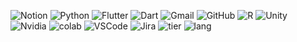 ![Notion]([URL_링크](https://img.shields.io/badge/Notion-000000?style=for-the-badge&logo=notion&logoColor=white))
![Python](https://img.shields.io/badge/Python-3776AB?style=for-the-badge&logo=python&logoColor=white)
![Flutter](https://img.shields.io/badge/Flutter-02569B?style=for-the-badge&logo=flutter&logoColor=white)
![Dart](https://img.shields.io/badge/Dart-0175C2?style=for-the-badge&logo=dart&logoColor=white)
![Gmail](https://img.shields.io/badge/Gmail-D14836?style=for-the-badge&logo=gmail&logoColor=white)
![GitHub](https://img.shields.io/badge/GitHub-100000?style=for-the-badge&logo=github&logoColor=white)
![R](https://img.shields.io/badge/R-276DC3?style=for-the-badge&logo=r&logoColor=white)
![Unity](https://img.shields.io/badge/Unity-100000?style=for-the-badge&logo=unity&logoColor=white)
![Nvidia](https://img.shields.io/badge/NVIDIA-RTX3090-76B900?style=for-the-badge&logo=nvidia&logoColor=white)
![colab](https://img.shields.io/badge/Colab-F9AB00?style=for-the-badge&logo=googlecolab&color=525252)
![VSCode](https://img.shields.io/badge/Visual_Studio_Code-0078D4?style=for-the-badge&logo=visual%20studio%20code&logoColor=white)
![Jira](https://img.shields.io/badge/Jira-0052CC?style=for-the-badge&logo=Jira&logoColor=white)
![tier](https://github-readme-stats.vercel.app/api?username={Kyung-Min-Na}&theme=blue-green)
![lang](https://github-readme-stats.vercel.app/api/top-langs/?username={Kyung-Min-Na}&theme=blue-green)
<img src=""/>
<img src=""/>
<img src=""/>
<img src=""/>
<img src=""/>
<img src=""/>
<img src=""/>
<img src=""/>
<img src=""/>
<img src=""/>
<img src=""/>
<img src=""/>
<img src=""/>
<img src=""/>
